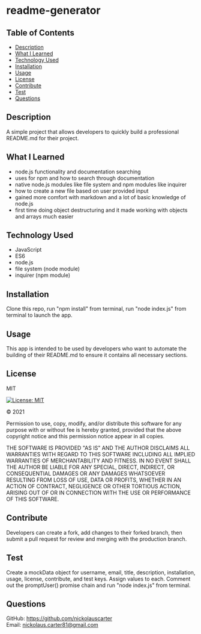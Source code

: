 # readme-generator

## Table of Contents

- [Description](#description)
- [What I Learned](#what-i-learned)
- [Technology Used](#technology-used)
- [Installation](#installation)
- [Usage](#usage)
- [License](#license)
- [Contribute](#contribute)
- [Test](#test)
- [Questions](#questions)

## Description

A simple project that allows developers to quickly build a professional README.md for their project.

## What I Learned

- node.js functionality and documentation searching
- uses for npm and how to search through documentation
- native node.js modules like file system and npm modules like inquirer
- how to create a new file based on user provided input
- gained more comfort with markdown and a lot of basic knowledge of node.js
- first time doing object destructuring and it made working with objects and arrays much easier

## Technology Used

- JavaScript
- ES6
- node.js
- file system (node module)
- inquirer (npm module)

## Installation

Clone this repo, run "npm install" from terminal, run "node index.js" from terminal to launch the app.

## Usage

This app is intended to be used by developers who want to automate the building of their README.md to ensure it contains all necessary sections.

## License

MIT

[![License: MIT](https://img.shields.io/badge/License-MIT-yellow.svg)](https://opensource.org/licenses/MIT)

&copy; 2021

Permission to use, copy, modify, and/or distribute this software for any purpose with or without fee is hereby granted, provided that the above copyright notice and this permission notice appear in all copies.

THE SOFTWARE IS PROVIDED "AS IS" AND THE AUTHOR DISCLAIMS ALL WARRANTIES WITH REGARD TO THIS SOFTWARE INCLUDING ALL IMPLIED WARRANTIES OF MERCHANTABILITY AND FITNESS. IN NO EVENT SHALL THE AUTHOR BE LIABLE FOR ANY SPECIAL, DIRECT, INDIRECT, OR CONSEQUENTIAL DAMAGES OR ANY DAMAGES WHATSOEVER RESULTING FROM LOSS OF USE, DATA OR PROFITS, WHETHER IN AN ACTION OF CONTRACT, NEGLIGENCE OR OTHER TORTIOUS ACTION, ARISING OUT OF OR IN CONNECTION WITH THE USE OR PERFORMANCE OF THIS SOFTWARE.

## Contribute

Developers can create a fork, add changes to their forked branch, then submit a pull request for review and merging with the production branch.

## Test

Create a mockData object for username, email, title, description, installation, usage, license, contribute, and test keys. Assign values to each. Comment out the promptUser() promise chain and run "node index.js" from terminal.

## Questions

GitHub: <https://github.com/nickolauscarter><br>
Email: <nickolaus.carter81@gmail.com>

